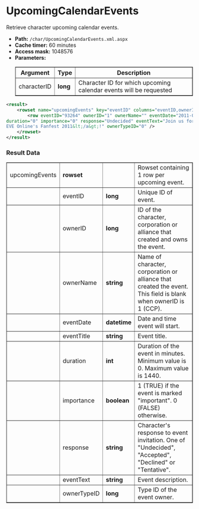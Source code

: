 # UpcomingCalendarEvents
Retrieve character upcoming calendar events.

* __Path:__ ``/char/UpcomingCalendarEvents.xml.aspx``
* __Cache timer:__ 60 minutes
* __Access mask:__ 1048576
* __Parameters:__
    <table border="1">
        <tbody>
            <tr>
                <th>Argument</th>
                <th>Type</th>
                <th>Description</th>
            </tr>
            <tr>
                <td>characterID</td>
                <td><strong>long</strong></td>
                <td>Character ID for which upcoming calendar events will be requested</td>
            </tr>
        </tbody>
    </table>

```xml
<result>
    <rowset name="upcomingEvents" key="eventID" columns="eventID,ownerID,ownerName,eventDate,eventTitle,duration,importance,response,eventText,ownerTypeID">
        <row eventID="93264" ownerID="1" ownerName="" eventDate="2011-03-26 09:00:00" eventTitle="EVE Online Fanfest 2011" 
duration="0" importance="0" response="Undecided" eventText="Join us for &lt;a href=&quot;http://fanfest.eveonline.com/&quot;&gt;
EVE Online's Fanfest 2011&lt;/a&gt;!" ownerTypeID="0" />
    </rowset>
</result>
```

### Result Data

<table border="1">
    <tbody>
        <tr>
            <td>upcomingEvents</td>
            <td><strong>rowset</strong></td>
            <td></td>
            <td>Rowset containing 1 row per upcoming event.</td>
        </tr>
        <tr>
            <td></td>
            <td>eventID</td>
            <td><strong>long</strong></td>
            <td>Unique ID of event.</td>
        </tr>
        <tr>
            <td></td>
            <td>ownerID</td>
            <td><strong>long</strong></td>
            <td>ID of the character, corporation or alliance that created and owns the event.</td>
        </tr>
        <tr>
            <td></td>
            <td>ownerName</td>
            <td><strong>string</strong></td>
            <td>Name of character, corporation or alliance that created the event.  This field is blank when ownerID is 1 (CCP).</td>
        </tr>
        <tr>
            <td></td>
            <td>eventDate</td>
            <td><strong>datetime</strong></td>
            <td>Date and time event will start.</td>
        </tr>
        <tr>
            <td></td>
            <td>eventTitle</td>
            <td><strong>string</strong></td>
            <td>Event title.</td>
        </tr>
        <tr>
            <td></td>
            <td>duration</td>
            <td><strong>int</strong></td>
            <td>Duration of the event in minutes.  Minimum value is 0.  Maximum value is 1440.</td>
        </tr>
        <tr>
            <td></td>
            <td>importance</td>
            <td><strong>boolean</strong></td>
            <td>1 (TRUE) if the event is marked "important".  0 (FALSE) otherwise.</td>
        </tr>
        <tr>
            <td></td>
            <td>response</td>
            <td><strong>string</strong></td>
            <td>Character's response to event invitation.  One of "Undecided", "Accepted", "Declined" or "Tentative".</td>
        </tr>
        <tr>
            <td></td>
            <td>eventText</td>
            <td><strong>string</strong></td>
            <td>Event description.</td>
        </tr>
        <tr>
            <td></td>
            <td>ownerTypeID</td>
            <td><strong>long</strong></td>
            <td>Type ID of the event owner.</td>
        </tr>
    </tbody>
</table>
